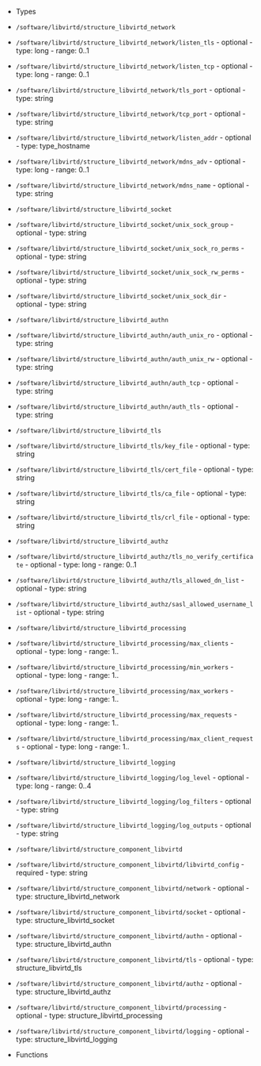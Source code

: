  - Types
  - `/software/libvirtd/structure_libvirtd_network`
   - `/software/libvirtd/structure_libvirtd_network/listen_tls`
    - optional
    - type: long
    - range: 0..1
   - `/software/libvirtd/structure_libvirtd_network/listen_tcp`
    - optional
    - type: long
    - range: 0..1
   - `/software/libvirtd/structure_libvirtd_network/tls_port`
    - optional
    - type: string
   - `/software/libvirtd/structure_libvirtd_network/tcp_port`
    - optional
    - type: string
   - `/software/libvirtd/structure_libvirtd_network/listen_addr`
    - optional
    - type: type_hostname
   - `/software/libvirtd/structure_libvirtd_network/mdns_adv`
    - optional
    - type: long
    - range: 0..1
   - `/software/libvirtd/structure_libvirtd_network/mdns_name`
    - optional
    - type: string
  - `/software/libvirtd/structure_libvirtd_socket`
   - `/software/libvirtd/structure_libvirtd_socket/unix_sock_group`
    - optional
    - type: string
   - `/software/libvirtd/structure_libvirtd_socket/unix_sock_ro_perms`
    - optional
    - type: string
   - `/software/libvirtd/structure_libvirtd_socket/unix_sock_rw_perms`
    - optional
    - type: string
   - `/software/libvirtd/structure_libvirtd_socket/unix_sock_dir`
    - optional
    - type: string
  - `/software/libvirtd/structure_libvirtd_authn`
   - `/software/libvirtd/structure_libvirtd_authn/auth_unix_ro`
    - optional
    - type: string
   - `/software/libvirtd/structure_libvirtd_authn/auth_unix_rw`
    - optional
    - type: string
   - `/software/libvirtd/structure_libvirtd_authn/auth_tcp`
    - optional
    - type: string
   - `/software/libvirtd/structure_libvirtd_authn/auth_tls`
    - optional
    - type: string
  - `/software/libvirtd/structure_libvirtd_tls`
   - `/software/libvirtd/structure_libvirtd_tls/key_file`
    - optional
    - type: string
   - `/software/libvirtd/structure_libvirtd_tls/cert_file`
    - optional
    - type: string
   - `/software/libvirtd/structure_libvirtd_tls/ca_file`
    - optional
    - type: string
   - `/software/libvirtd/structure_libvirtd_tls/crl_file`
    - optional
    - type: string
  - `/software/libvirtd/structure_libvirtd_authz`
   - `/software/libvirtd/structure_libvirtd_authz/tls_no_verify_certificate`
    - optional
    - type: long
    - range: 0..1
   - `/software/libvirtd/structure_libvirtd_authz/tls_allowed_dn_list`
    - optional
    - type: string
   - `/software/libvirtd/structure_libvirtd_authz/sasl_allowed_username_list`
    - optional
    - type: string
  - `/software/libvirtd/structure_libvirtd_processing`
   - `/software/libvirtd/structure_libvirtd_processing/max_clients`
    - optional
    - type: long
    - range: 1..
   - `/software/libvirtd/structure_libvirtd_processing/min_workers`
    - optional
    - type: long
    - range: 1..
   - `/software/libvirtd/structure_libvirtd_processing/max_workers`
    - optional
    - type: long
    - range: 1..
   - `/software/libvirtd/structure_libvirtd_processing/max_requests`
    - optional
    - type: long
    - range: 1..
   - `/software/libvirtd/structure_libvirtd_processing/max_client_requests`
    - optional
    - type: long
    - range: 1..
  - `/software/libvirtd/structure_libvirtd_logging`
   - `/software/libvirtd/structure_libvirtd_logging/log_level`
    - optional
    - type: long
    - range: 0..4
   - `/software/libvirtd/structure_libvirtd_logging/log_filters`
    - optional
    - type: string
   - `/software/libvirtd/structure_libvirtd_logging/log_outputs`
    - optional
    - type: string
  - `/software/libvirtd/structure_component_libvirtd`
   - `/software/libvirtd/structure_component_libvirtd/libvirtd_config`
    - required
    - type: string
   - `/software/libvirtd/structure_component_libvirtd/network`
    - optional
    - type: structure_libvirtd_network
   - `/software/libvirtd/structure_component_libvirtd/socket`
    - optional
    - type: structure_libvirtd_socket
   - `/software/libvirtd/structure_component_libvirtd/authn`
    - optional
    - type: structure_libvirtd_authn
   - `/software/libvirtd/structure_component_libvirtd/tls`
    - optional
    - type: structure_libvirtd_tls
   - `/software/libvirtd/structure_component_libvirtd/authz`
    - optional
    - type: structure_libvirtd_authz
   - `/software/libvirtd/structure_component_libvirtd/processing`
    - optional
    - type: structure_libvirtd_processing
   - `/software/libvirtd/structure_component_libvirtd/logging`
    - optional
    - type: structure_libvirtd_logging

 - Functions
